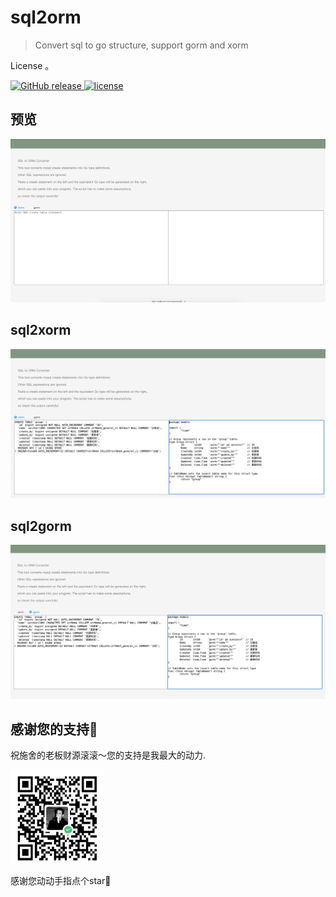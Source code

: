 # sql2orm

> Convert sql to go structure, support gorm and xorm

License
。

<a href="https://github.com/jeffcail/sql2orm/releases">
    <img src="https://img.shields.io/github/release/sql2orm/releases.svg" alt="GitHub release">
  </a>
   <a href="https://github.com/jeffcail/sql2orm/blob/master/LICENSE">
    <img src="https://img.shields.io/github/license/mashape/apistatus.svg" alt="license">
  </a>

## 预览
![效果](./images/one.png)

## sql2xorm
![效果](./images/one2.png)

## sql2gorm
![效果](./images/one3.png)

## 感谢您的支持🙏
祝施舍的老板财源滚滚～您的支持是我最大的动力.

<img src="./images/wx.jpg" width="150" height="150" alt="微信扫一扫">

感谢您动动手指点个star🌟